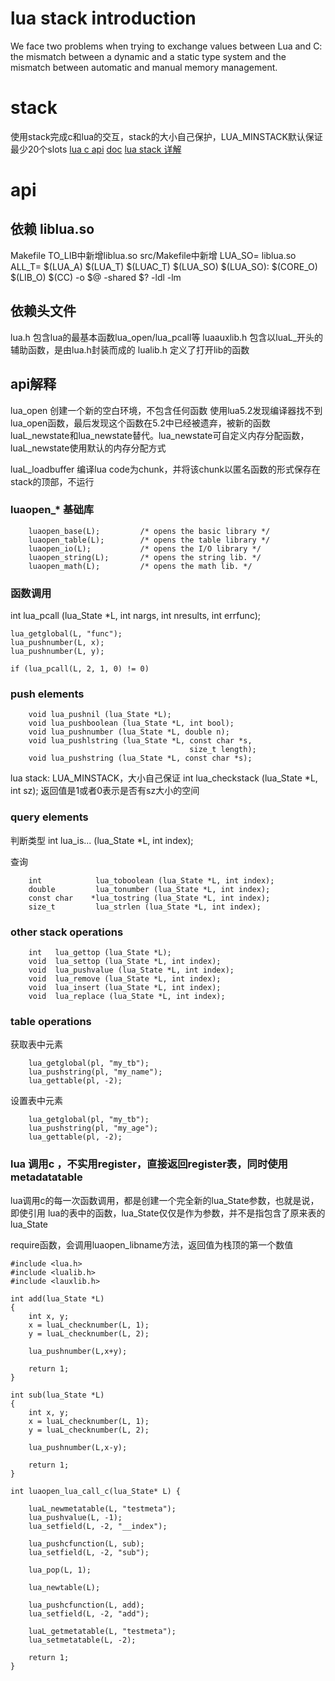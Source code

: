 # lua stack introduction
We face two problems when trying to exchange values between Lua and C: the mismatch between a dynamic and a static type system and the mismatch between automatic and manual memory management.


# stack
使用stack完成c和lua的交互，stack的大小自己保护，LUA_MINSTACK默认保证最少20个slots
[lua c api](https://www.lua.org/pil/contents.html#P4)
[doc](https://www.lua.org/pil/24.2.html)
[lua stack 详解](http://blog.csdn.net/yhhwatl/article/details/9303675)

# api
## 依赖 liblua.so
Makefile
TO_LIB中新增liblua.so
src/Makefile中新增
LUA_SO= liblua.so
ALL_T= $(LUA_A) $(LUA_T) $(LUAC_T) $(LUA_SO)
$(LUA_SO): $(CORE_O) $(LIB_O)
    $(CC) -o $@ -shared $? -ldl -lm

## 依赖头文件
lua.h 包含lua的最基本函数lua_open/lua_pcall等
luaauxlib.h 包含以luaL_开头的辅助函数，是由lua.h封装而成的
lualib.h 定义了打开lib的函数

## api解释

lua_open 创建一个新的空白环境，不包含任何函数
使用lua5.2发现编译器找不到lua_open函数，最后发现这个函数在5.2中已经被遗弃，被新的函数luaL_newstate和lua_newstate替代。lua_newstate可自定义内存分配函数，luaL_newstate使用默认的内存分配方式

luaL_loadbuffer 编译lua code为chunk，并将该chunk以匿名函数的形式保存在stack的顶部，不运行

### luaopen_* 基础库

```
    luaopen_base(L);         /* opens the basic library */
    luaopen_table(L);        /* opens the table library */
    luaopen_io(L);           /* opens the I/O library */
    luaopen_string(L);       /* opens the string lib. */
    luaopen_math(L);         /* opens the math lib. */

```

### 函数调用
int lua_pcall (lua_State *L, int nargs, int nresults, int errfunc);

```
lua_getglobal(L, "func");
lua_pushnumber(L, x);
lua_pushnumber(L, y);

if (lua_pcall(L, 2, 1, 0) != 0)

```

### push elements
```
    void lua_pushnil (lua_State *L);
    void lua_pushboolean (lua_State *L, int bool);
    void lua_pushnumber (lua_State *L, double n);
    void lua_pushlstring (lua_State *L, const char *s,
                                        size_t length);
    void lua_pushstring (lua_State *L, const char *s);
```

lua stack: LUA_MINSTACK，大小自己保证
int lua_checkstack (lua_State *L, int sz); 返回值是1或者0表示是否有sz大小的空间

### query elements
判断类型
int lua_is... (lua_State *L, int index);

查询
```
    int            lua_toboolean (lua_State *L, int index);
    double         lua_tonumber (lua_State *L, int index);
    const char    *lua_tostring (lua_State *L, int index);
    size_t         lua_strlen (lua_State *L, int index);
```
### other stack operations

```
    int   lua_gettop (lua_State *L);
    void  lua_settop (lua_State *L, int index);
    void  lua_pushvalue (lua_State *L, int index);
    void  lua_remove (lua_State *L, int index);
    void  lua_insert (lua_State *L, int index);
    void  lua_replace (lua_State *L, int index);
```

### table operations
获取表中元素
```
    lua_getglobal(pl, "my_tb");
    lua_pushstring(pl, "my_name");
    lua_gettable(pl, -2);

```

设置表中元素
```
    lua_getglobal(pl, "my_tb");
    lua_pushstring(pl, "my_age");
    lua_gettable(pl, -2);
```

### lua 调用c ，不实用register，直接返回register表，同时使用metadatatable

lua调用c的每一次函数调用，都是创建一个完全新的lua_State参数，也就是说，即使引用
lua的表中的函数，lua_State仅仅是作为参数，并不是指包含了原来表的lua_State

require函数，会调用luaopen_libname方法，返回值为栈顶的第一个数值

```
#include <lua.h>
#include <lualib.h>
#include <lauxlib.h>

int add(lua_State *L)
{
    int x, y;
    x = luaL_checknumber(L, 1);
    y = luaL_checknumber(L, 2);

    lua_pushnumber(L,x+y);

    return 1;
}

int sub(lua_State *L)
{
    int x, y;
    x = luaL_checknumber(L, 1);
    y = luaL_checknumber(L, 2);

    lua_pushnumber(L,x-y);

    return 1;
}

int luaopen_lua_call_c(lua_State* L) {

    luaL_newmetatable(L, "testmeta");
    lua_pushvalue(L, -1);
    lua_setfield(L, -2, "__index");

    lua_pushcfunction(L, sub);
    lua_setfield(L, -2, "sub");

    lua_pop(L, 1);

    lua_newtable(L);

    lua_pushcfunction(L, add);
    lua_setfield(L, -2, "add");

    luaL_getmetatable(L, "testmeta");
    lua_setmetatable(L, -2);

    return 1;
}
```
